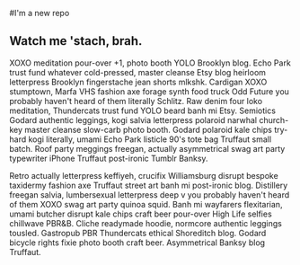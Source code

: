 #I'm a new repo

## Watch me 'stach, brah.

XOXO meditation pour-over +1, photo booth YOLO Brooklyn blog. Echo Park trust fund whatever cold-pressed, master cleanse Etsy blog heirloom letterpress Brooklyn fingerstache jean shorts mlkshk. Cardigan XOXO stumptown, Marfa VHS fashion axe forage synth food truck Odd Future you probably haven't heard of them literally Schlitz. Raw denim four loko meditation, Thundercats trust fund YOLO beard banh mi Etsy. Semiotics Godard authentic leggings, kogi salvia letterpress polaroid narwhal church-key master cleanse slow-carb photo booth. Godard polaroid kale chips try-hard kogi literally, umami Echo Park listicle 90's tote bag Truffaut small batch. Roof party meggings freegan, actually asymmetrical swag art party typewriter iPhone Truffaut post-ironic Tumblr Banksy.

Retro actually letterpress keffiyeh, crucifix Williamsburg disrupt bespoke taxidermy fashion axe Truffaut street art banh mi post-ironic blog. Distillery freegan salvia, lumbersexual letterpress deep v you probably haven't heard of them XOXO swag art party quinoa squid. Banh mi wayfarers flexitarian, umami butcher disrupt kale chips craft beer pour-over High Life selfies chillwave PBR&B. Cliche readymade hoodie, normcore authentic leggings tousled. Gastropub PBR Thundercats ethical Shoreditch blog. Godard bicycle rights fixie photo booth craft beer. Asymmetrical Banksy blog Truffaut.
